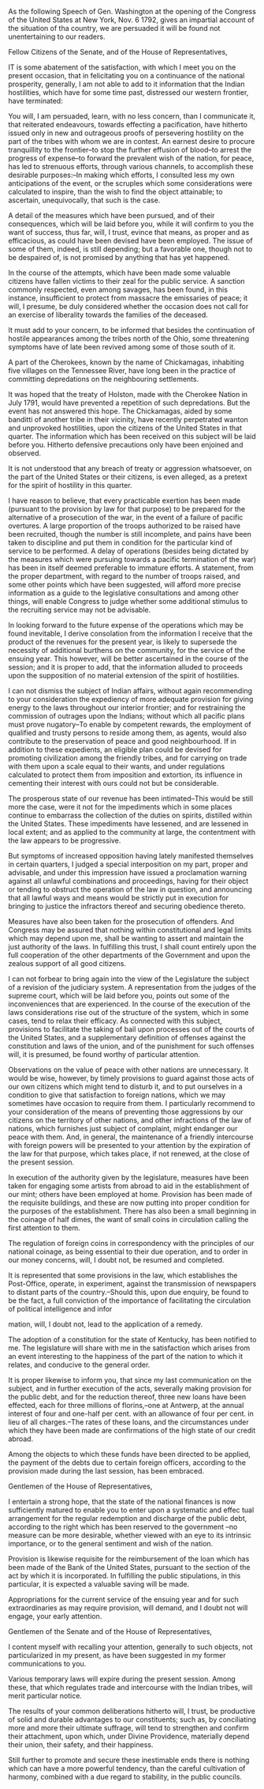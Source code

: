   As the following Speech of Gen. Washington at the opening of the Congress of the United States at New York, Nov. 6 1792, gives an impartial account of the situation of tha country, we are persuaded it will be found not unentertaining to our readers.  Fellow Citizens of the Senate, and of the House of Representatives,  IT is some abatement of the satisfaction, with which I meet you on the present occasion, that in felicitating you on a continuance of the national prosperity, generally, I am not able to add to it information that the Indian hostilities, which have for some time past, distressed our western frontier, have terminated:  You will, I am persuaded, learn, with no less concern, than I communicate it, that reiterated endeavours, towards effecting a pacification, have hitherto issued only in new and outrageous proofs of persevering hostility on the part of the tribes with whom we are in contest. An earnest desire to procure tranquillity to the frontier–to stop the further effusion of blood–to arrest the progress of expense–to forward the prevalent wish of the nation, for peace, has led to strenuous efforts, through various channels, to accomplish these desirable purposes:–In making which efforts, I consulted less my own anticipations of the event, or the scruples which some considerations were calculated to inspire, than the wish to find the object attainable; to ascertain, unequivocally, that such is the case.  A detail of the measures which have been pursued, and of their consequences, which will be laid before you, while it will confirm to you the want of success, thus far, will, I trust, evince that means, as proper and as efficacious, as could have been devised have been employed. The issue of some of them, indeed, is still depending; but a favorable one, though not to be despaired of, is not promised by anything that has yet happened.  In the course of the attempts, which have been made some valuable citizens have fallen victims to their zeal for the public service. A sanction commonly respected, even among savages, has been found, in this instance, insufficient to protect from massacre the emissaries of peace; it will, I presume, be duly considered whether the occasion does not call for an exercise of liberality towards the families of the deceased.  It must add to your concern, to be informed that besides the continuation of hostile appearances among the tribes north of the Ohio, some threatening symptoms have of late been revived among some of those south of it.  A part of the Cherokees, known by the name of Chickamagas, inhabiting five villages on the Tennessee River, have long been in the practice of committing depredations on the neighbouring settlements.  It was hoped that the treaty of Holston, made with the Cherokee Nation in July 1791, would have prevented a repetition of such depredations. But the event has not answered this hope. The Chickamagas, aided by some banditti of another tribe in their vicinity, have recently perpetrated wanton and unprovoked hostilities, upon the citizens of the United States in that quarter. The information which has been received on this subject will be laid before you. Hitherto defensive precautions only have been enjoined and observed.  It is not understood that any breach of treaty or aggression whatsoever, on the part of the United States or their citizens, is even alleged, as a pretext for the spirit of hostility in this quarter.  I have reason to believe, that every practicable exertion has been made (pursuant to the provision by law for that purpose) to be prepared for the alternative of a prosecution of the war, in the event of a failure of pacific overtures. A large proportion of the troops authorized to be raised have been recruited, though the number is still incomplete, and pains have been taken to discipline and put them in condition for the particular kind of service to be performed. A delay of operations (besides being dictated by the measures which were pursuing towards a pacific termination of the war) has been in itself deemed preferable to immature efforts. A statement, from the proper department, with regard to the number of troops raised, and some other points which have been suggested, will afford more precise information as a guide to the legislative consultations and among other things, will enable Congress to judge whether some additional stimulus to the recruiting service may not be advisable.  In looking forward to the future expense of the operations which may be found inevitable, I derive consolation from the information I receive that the product of the revenues for the present year, is likely to supersede the necessity of additional burthens on the community, for the service of the ensuing year. This however, will be better ascertained in the course of the session; and it is proper to add, that the information alluded to proceeds upon the supposition of no material extension of the spirit of hostilities.  I can not dismiss the subject of Indian affairs, without again recommending to your consideration the expediency of more adequate provision for giving energy to the laws throughout our interior frontier; and for restraining the commission of outrages upon the Indians; without which all pacific plans must prove nugatory–To enable by competent rewards, the employment of qualified and trusty persons to reside among them, as agents, would also contribute to the preservation of peace and good neighbourhood. If in addition to these expedients, an eligible plan could be devised for promoting civilization among the friendly tribes, and for carrying on trade with them upon a scale equal to their wants, and under regulations calculated to protect them from imposition and extortion, its influence in cementing their interest with ours could not but be considerable.  The prosperous state of our revenue has been intimated–This would be still more the case, were it not for the impediments which in some places continue to embarrass the collection of the duties on spirits, distilled within the United States. These impediments have lessened, and are lessened in local extent; and as applied to the community at large, the contentment with the law appears to be progressive.  But symptoms of increased opposition having lately manifested themselves in certain quarters, I judged a special interposition on my part, proper and advisable, and under this impression have issued a proclamation warning against all unlawful combinations and proceedings, having for their object or tending to obstruct the operation of the law in question, and announcing that all lawful ways and means would be strictly put in execution for bringing to justice the infractors thereof and securing obedience thereto.  Measures have also been taken for the prosecution of offenders. And Congress may be assured that nothing within constitutional and legal limits which may depend upon me, shall be wanting to assert and maintain the just authority of the laws. In fulfilling this trust, I shall count entirely upon the full cooperation of the other departments of the Government and upon the zealous support of all good citizens.  I can not forbear to bring again into the view of the Legislature the subject of a revision of the judiciary system. A representation from the judges of the supreme court, which will be laid before you, points out some of the inconveniences that are experienced. In the course of the execution of the laws considerations rise out of the structure of the system, which in some cases, tend to relax their efficacy. As connected with this subject, provisions to facilitate the taking of bail upon processes out of the courts of the United States, and a supplementary definition of offenses against the constitution and laws of the union, and of the punishment for such offenses will, it is presumed, be found worthy of particular attention.  Observations on the value of peace with other nations are unnecessary. It would be wise, however, by timely provisions to guard against those acts of our own citizens which might tend to disturb it, and to put ourselves in a condition to give that satisfaction to foreign nations, which we may sometimes have occasion to require from them. I particularly recommend to your consideration of the means of preventing those aggressions by our citizens on the territory of other nations, and other infractions of the law of nations, which furnishes just subject of complaint, might endanger our peace with them. And, in general, the maintenance of a friendly intercourse with foreign powers will be presented to your attention by the expiration of the law for that purpose, which takes place, if not renewed, at the close of the present session.  In execution of the authority given by the legislature, measures have been taken for engaging some artists from abroad to aid in the establishment of our mint; others have been employed at home. Provision has been made of the requisite buildings, and these are now putting into proper condition for the purposes of the establishment. There has also been a small beginning in the coinage of half dimes, the want of small coins in circulation calling the first attention to them.  The regulation of foreign coins in correspondency with the principles of our national coinage, as being essential to their due operation, and to order in our money concerns, will, I doubt not, be resumed and completed.  It is represented that some provisions in the law, which establishes the Post-Office, operate, in experiment, against the transmission of newspapers to distant parts of the country.–Should this, upon due enquiry, be found to be the fact, a full conviction of the importance of facilitating the circulation of political intelligence and infor  mation, will, I doubt not, lead to the application of a remedy.  The adoption of a constitution for the state of Kentucky, has been notified to me. The legislature will share with me in the satisfaction which arises from an event interesting to the happiness of the part of the nation to which it relates, and conducive to the general order.  It is proper likewise to inform you, that since my last communication on the subject, and in further execution of the acts, severally making provision for the public debt, and for the reduction thereof, three new loans have been effected, each for three millions of florins,–one at Antwerp, at the annual interest of four and one-half per cent. with an allowance of four per cent. in lieu of all charges.–The rates of these loans, and the circumstances under which they have been made are confirmations of the high state of our credit abroad.  Among the objects to which these funds have been directed to be applied, the payment of the debts due to certain foreign officers, according to the provision made during the last session, has been embraced.  Gentlemen of the House of Representatives,  I entertain a strong hope, that the state of the national finances is now sufficiently matured to enable you to enter upon a systematic and effec tual arrangement for the regular redemption and discharge of the public debt, according to the right which has been reserved to the government –no measure can be more desirable, whether viewed with an eye to its intrinsic importance, or to the general sentiment and wish of the nation.  Provision is likewise requisite for the reimbursement of the loan which has been made of the Bank of the United States, pursuant to the section of the act by which it is incorporated. In fulfilling the public stipulations, in this particular, it is expected a valuable saving will be made.  Appropriations for the current service of the ensuing year and for such extraordinaries as may require provision, will demand, and I doubt not will engage, your early attention.  Gentlemen of the Senate and of the House of Representatives,  I content myself with recalling your attention, generally to such objects, not particularized in my present, as have been suggested in my former communications to you.  Various temporary laws will expire during the present session. Among these, that which regulates trade and intercourse with the Indian tribes, will merit particular notice.  The results of your common deliberations hitherto will, I trust, be productive of solid and durable advantages to our constituents; such as, by conciliating more and more their ultimate suffrage, will tend to strengthen and confirm their attachment, upon which, under Divine Providence, materially depend their union, their safety, and their happiness.  Still further to promote and secure these inestimable ends there is nothing which can have a more powerful tendency, than the careful cultivation of harmony, combined with a due regard to stability, in the public councils.  